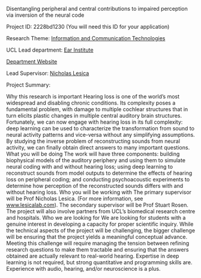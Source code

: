 Disentangling peripheral and central contributions to impaired perception via inversion of the neural code

Project ID: 2228bd1230
(You will need this ID for your application)

Research Theme: [Information and Communication Technologies](../themes/information-and-communication-technologies.md)

UCL Lead department: [Ear Institute](../departments/ear-institute.md)

[Department Website](https://www.ucl.ac.uk/ear)

Lead Supervisor: [Nicholas Lesica](https://iris.ucl.ac.uk/iris/browse/profile?upi=NLESI05)

Project Summary:

Why this research is important
 Hearing loss is one of the world’s most widespread and disabling chronic conditions. Its complexity poses a fundamental problem, with damage to multiple cochlear structures that in turn elicits plastic changes in multiple central auditory brain structures. Fortunately, we can now engage with hearing loss in its full complexity: deep learning can be used to characterize the transformation from sound to neural activity patterns and vice-versa without any simplifying assumptions. By studying the inverse problem of reconstructing sounds from neural activity, we can finally obtain direct answers to many important questions. 
 What you will be doing
 The work will have three components: building biophysical models of the auditory periphery and using them to simulate neural coding with and without hearing loss; using deep learning to reconstruct sounds from model outputs to determine the effects of hearing loss on peripheral coding; and conducting psychoacoustic experiments to determine how perception of the reconstructed sounds differs with and without hearing loss.
 Who you will be working with
 The primary supervisor will be Prof Nicholas Lesica. (For more information, see www.lesicalab.com). The secondary supervisor will be Prof Stuart Rosen. The project will also involve partners from UCL’s biomedical research centre and hospitals.
 Who we are looking for
 We are looking for students with a genuine interest in developing a capacity for proper scientific inquiry. While the technical aspects of the project will be challenging, the bigger challenge will be ensuring that the project yields a meaningful conceptual advance. Meeting this challenge will require managing the tension between refining research questions to make them tractable and ensuring that the answers obtained are actually relevant to real-world hearing. Expertise in deep learning is not required, but strong quantitative and programming skills are. Experience with audio, hearing, and/or neuroscience is a plus.